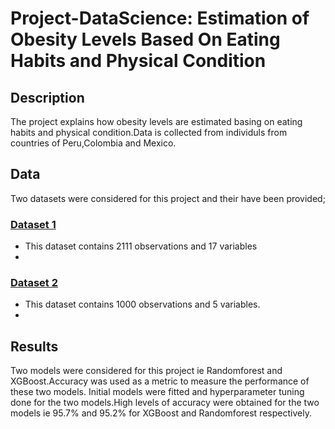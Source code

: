 # Project-DataScience: Estimation of Obesity Levels Based On Eating Habits and Physical Condition

## Description
The project explains how obesity levels are estimated basing on eating habits and physical condition.Data is collected from individuls from
countries of Peru,Colombia and Mexico.

## Data
Two datasets were considered for this project and their have been provided;

### [Dataset 1](https://archive.ics.uci.edu/dataset/544/estimation+of+obesity+levels+based+on+eating+habits+and+physical+condition)
- This dataset contains 2111 observations and 17 variables
- 
### [Dataset 2](https://data.world/sonalnew/obesity-prediction)
- This dataset contains 1000 observations and 5 variables.
- 
## Results
Two models were considered for this project ie Randomforest and XGBoost.Accuracy was used as a metric to measure the performance of these two models.
Initial models were fitted and hyperparameter tuning done for the two models.High levels of accuracy were obtained for the two models ie 95.7% and 95.2% 
for XGBoost and Randomforest respectively.
